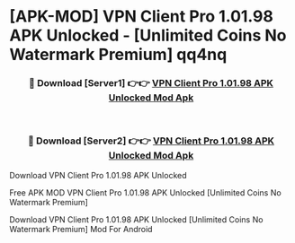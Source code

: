 # [APK-MOD] VPN Client Pro 1.01.98 APK Unlocked - [Unlimited Coins No Watermark Premium] qq4nq



<div align="center">
<h3>🔴 Download [Server1] 👉👉 <a href="https://momento.my/?title=VPN_Client_Pro_1.01.98_APK_Unlocked">VPN Client Pro 1.01.98 APK Unlocked Mod Apk</a></h3><br>

<h3>🔴 Download [Server2] 👉👉 <a href="https://momento.my/?title=VPN_Client_Pro_1.01.98_APK_Unlocked">VPN Client Pro 1.01.98 APK Unlocked Mod Apk</a></h3>
</div>



Download VPN Client Pro 1.01.98 APK Unlocked 

Free APK MOD VPN Client Pro 1.01.98 APK Unlocked [Unlimited Coins No Watermark Premium]

Download VPN Client Pro 1.01.98 APK Unlocked [Unlimited Coins No Watermark Premium] Mod For Android
